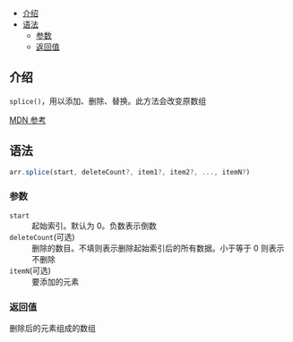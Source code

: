 - [介绍](#介绍)
- [语法](#语法)
  - [参数](#参数)
  - [返回值](#返回值)

## 介绍

`splice()`，用以添加、删除、替换。此方法会改变原数组

[MDN 参考](https://developer.mozilla.org/zh-CN/docs/Web/JavaScript/Reference/Global_Objects/Array/splice)

## 语法

```js
arr.splice(start, deleteCount?, item1?, item2?, ..., itemN?)
```

### 参数

<dl>
  <dt><code>start</code></dt>
  <dd>起始索引。默认为 0。负数表示倒数</dd>
  <dt><code>deleteCount</code>(可选)</dt>
  <dd>删除的数目。不填则表示删除起始索引后的所有数据。小于等于 0 则表示不删除</dd>
  <dt><code>itemN</code>(可选)</dt>
  <dd>要添加的元素</dd>
</dl>

### 返回值

删除后的元素组成的数组
